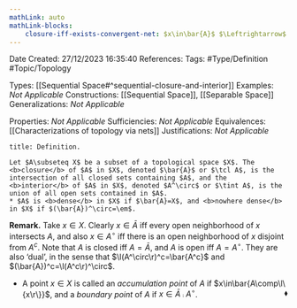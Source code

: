 ```yaml
---
mathLink: auto
mathLink-blocks:
    closure-iff-exists-convergent-net: $x\in\bar{A}$ $\Leftrightarrow$ $\ex x_\blob\subseteq A\st x_\blob\to x$
---
```


<div class="topSpace"></div>

Date Created: 27/12/2023 16:35:40
References:
Tags: #Type/Definition #Topic/Topology

Types: [[Sequential Space#^sequential-closure-and-interior]]
Examples: <i>Not Applicable</i>
Constructions: [[Sequential Space]], [[Separable Space]]
Generalizations: <i>Not Applicable</i>

Properties: <i>Not Applicable</i>
Sufficiencies: <i>Not Applicable</i>
Equivalences: [[Characterizations of topology via nets]]
Justifications: <i>Not Applicable</i>

``` ad-Definition
title: Definition.

Let $A\subseteq X$ be a subset of a topological space $X$. The <b>closure</b> of $A$ in $X$, denoted $\bar{A}$ or $\tcl A$, is the intersection of all closed sets containing $A$, and the <b>interior</b> of $A$ in $X$, denoted $A^\circ$ or $\tint A$, is the union of all open sets contained in $A$.
* $A$ is <b>dense</b> in $X$ if $\bar{A}=X$, and <b>nowhere dense</b> in $X$ if $(\bar{A})^\circ=\em$.

```

<b>Remark.</b> Take $x\in X$. Clearly $x\in\bar{A}$ iff every open neighborhood of $x$ intersects $A$, and also $x\in A^\circ$ iff there is an open neighborhood of $x$ disjoint from $A^c$. Note that $A$ is closed iff $A=\bar{A}$, and $A$ is open iff $A=A^\circ$. They are also ‘dual’, in the sense that $\l(A^\circ\r)^c=\bar{A^c}$ and $(\bar{A})^c=\l(A^c\r)^\circ$.
* A point $x\in X$ is called an <i>accumulation point</i> of $A$ if $x\in\bar{A\comp\l\{x\r\}}$, and a <i>boundary point</i> of $A$ if $x\in\bar{A}\comp  A^\circ$.<span style="float:right;">$\blacklozenge$</span>
